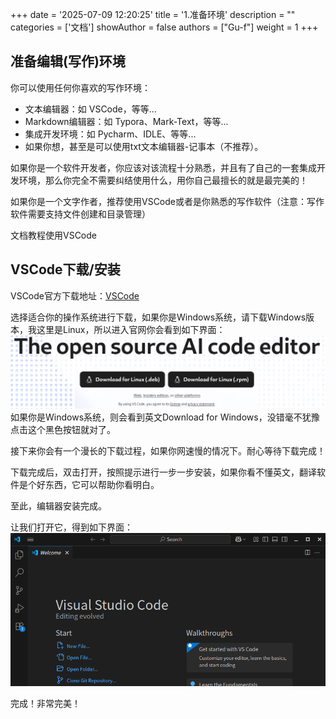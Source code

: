 +++
date = '2025-07-09 12:20:25'
title = '1.准备环境'
description = ""
categories = ['文档']
showAuthor = false
authors = ["Gu-f"]
weight = 1
+++

## 准备编辑(写作)环境

你可以使用任何你喜欢的写作环境：

- 文本编辑器：如 VSCode，等等...
- Markdown编辑器：如 Typora、Mark-Text，等等...
- 集成开发环境：如 Pycharm、IDLE、等等...
- 如果你想，甚至是可以使用txt文本编辑器-记事本（不推荐）。

如果你是一个软件开发者，你应该对该流程十分熟悉，并且有了自己的一套集成开发环境，那么你完全不需要纠结使用什么，用你自己最擅长的就是最完美的！

如果你是一个文字作者，推荐使用VSCode或者是你熟悉的写作软件（注意：写作软件需要支持文件创建和目录管理）

文档教程使用VSCode

## VSCode下载/安装

VSCode官方下载地址：[VSCode](https://code.visualstudio.com/)

选择适合你的操作系统进行下载，如果你是Windows系统，请下载Windows版本，我这里是Linux，所以进入官网你会看到如下界面：  
![vscode](./vscode.png)  
如果你是Windows系统，则会看到英文Download for Windows，没错毫不犹豫点击这个黑色按钮就对了。

接下来你会有一个漫长的下载过程，如果你网速慢的情况下。耐心等待下载完成！

下载完成后，双击打开，按照提示进行一步一步安装，如果你看不懂英文，翻译软件是个好东西，它可以帮助你看明白。

至此，编辑器安装完成。

让我们打开它，得到如下界面：  
![vscode_installed](./vscode_installed.png)

完成！非常完美！








